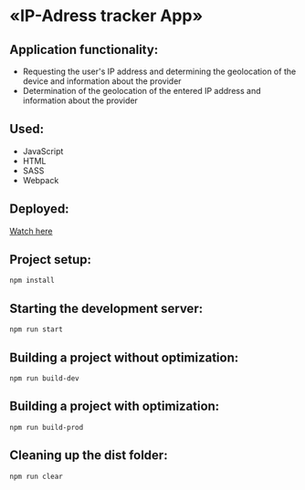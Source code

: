# «IP-Adress tracker App»

## Application functionality:
- Requesting the user's IP address and determining the geolocation of the device and information about the provider
- Determination of the geolocation of the entered IP address and information about the provider

## Used:
- JavaScript
- HTML
- SASS
- Webpack

## Deployed:
[Watch here](https://nda17.github.io/IP-Adress-tracker-app/)

## Project setup:
```
npm install 
```

## Starting the development server:
```
npm run start
```

## Building a project without optimization:
```
npm run build-dev
```

## Building a project with optimization:
```
npm run build-prod
```

## Cleaning up the dist folder:
```
npm run clear
```
